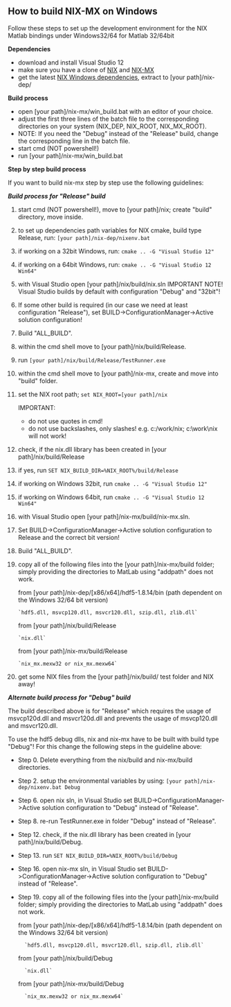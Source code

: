 How to build NIX-MX on Windows
------------------------------

Follow these steps to set up the development environment for the NIX Matlab bindings under Windows32/64 for Matlab 32/64bit

**Dependencies**
- download and install Visual Studio 12
- make sure you have a clone of [NIX](https://github.com/G-Node/nix) and [NIX-MX](https://github.com/G-Node/nix-mx)
- get the latest [NIX Windows dependencies](https://projects.g-node.org/nix/), extract to [your path]/nix-dep/

**Build process**
- open [your path]/nix-mx/win_build.bat with an editor of your choice.
- adjust the first three lines of the batch file to the corresponding directories on your system (NIX_DEP, NIX_ROOT, NIX_MX_ROOT).
- NOTE: If you need the "Debug" instead of the "Release" build, change the corresponding line in the batch file.
- start cmd (NOT powershell!)
- run [your path]/nix-mx/win_build.bat


**Step by step build process**

If you want to build nix-mx step by step use the following guidelines:

***Build process for "Release" build***

1. start cmd (NOT powershell!), move to [your path]/nix; create "build" directory, move inside.
2. to set up dependencies path variables for NIX cmake, build type Release, run:
	`[your path]/nix-dep/nixenv.bat`
3. if working on a 32bit Windows, run:
	`cmake .. -G "Visual Studio 12"`
4. if working on a 64bit Windows, run:
	`cmake .. -G "Visual Studio 12 Win64"`
5. with Visual Studio open [your path]/nix/build/nix.sln
	IMPORTANT NOTE! Visual Studio builds by default with configuration "Debug" and "32bit"!
6. If some other build is required (in our case we need at least configuration "Release"), set BUILD->ConfigurationManager->Active solution configuration!
7. Build "ALL_BUILD".
8. within the cmd shell move to [your path]/nix/build/Release.
9. run
	`[your path]/nix/build/Release/TestRunner.exe`
10. within the cmd shell move to [your path]/nix-mx, create and move into "build" folder.
11. set the NIX root path;
	`set NIX_ROOT=[your path]/nix`

    IMPORTANT:
    - do not use quotes in cmd!
    - do not use backslashes, only slashes! e.g. c:/work/nix; c:\work\nix will not work!

12. check, if the nix.dll library has been created in [your path]/nix/build/Release
13. if yes, run
	`SET NIX_BUILD_DIR=%NIX_ROOT%/build/Release`
	
14. if working on Windows 32bit, run
	`cmake .. -G "Visual Studio 12"`
15. if working on Windows 64bit, run
	`cmake .. -G "Visual Studio 12 Win64"`
16. with Visual Studio open [your path]/nix-mx/build/nix-mx.sln.
17. Set BUILD->ConfigurationManager->Active solution configuration to Release and the correct bit version!
18. Build "ALL_BUILD".
19. copy all of the following files into the [your path]/nix-mx/build folder; simply providing the directories to MatLab using "addpath" does not work.

	from [your path]/nix-dep/[x86/x64]/hdf5-1.8.14/bin (path dependent on the Windows 32/64 bit version)
	
		`hdf5.dll, msvcp120.dll, msvcr120.dll, szip.dll, zlib.dll`
		
	from [your path]/nix/build/Release
	
		`nix.dll`
		
	from [your path]/nix-mx/build/Release
	
		`nix_mx.mexw32 or nix_mx.mexw64`
		
20. get some NIX files from the [your path]/nix/build/ test folder and NIX away!


***Alternate build process for "Debug" build***

The build described above is for "Release" which requires the usage of msvcp120d.dll and msvcr120d.dll and prevents the usage of msvcp120.dll and msvcr120.dll.

To use the hdf5 debug dlls, nix and nix-mx have to be built with build type "Debug"! For this change the following steps in the guideline above:
- Step 0. Delete everything from the nix/build and nix-mx/build directories.
- Step 2. setup the environmental variables by using:
	`[your path]/nix-dep/nixenv.bat Debug`
- Step 6. open nix sln, in Visual Studio set BUILD->ConfigurationManager->Active solution configuration to "Debug" instead of "Release".
- Step 8. re-run TestRunner.exe in folder "Debug" instead of "Release".
- Step 12. check, if the nix.dll library has been created in [your path]/nix/build/Debug.
- Step 13. run
	`SET NIX_BUILD_DIR=%NIX_ROOT%/build/Debug`
- Step 16. open nix-mx sln, in Visual Studio set BUILD->ConfigurationManager->Active solution configuration to "Debug" instead of "Release".
- Step 19. copy all of the following files into the [your path]/nix-mx/build folder; simply providing the directories to MatLab using "addpath" does not work.

	from [your path]/nix-dep/[x86/x64]/hdf5-1.8.14/bin (path dependent on the Windows 32/64 bit version)
	
		`hdf5.dll, msvcp120.dll, msvcr120.dll, szip.dll, zlib.dll`
		
	from [your path]/nix/build/Debug
	
		`nix.dll`
		
	from [your path]/nix-mx/build/Debug
	
		`nix_mx.mexw32 or nix_mx.mexw64`
